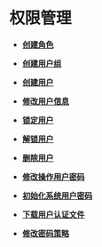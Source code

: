 # 权限管理<a name="ZH-CN_TOPIC_0139052678"></a>

-   **[创建角色](创建角色.md)**  

-   **[创建用户组](创建用户组.md)**  

-   **[创建用户](创建用户.md)**  

-   **[修改用户信息](修改用户信息.md)**  

-   **[锁定用户](锁定用户.md)**  

-   **[解锁用户](解锁用户.md)**  

-   **[删除用户](删除用户.md)**  

-   **[修改操作用户密码](修改操作用户密码.md)**  

-   **[初始化系统用户密码](初始化系统用户密码.md)**  

-   **[下载用户认证文件](下载用户认证文件.md)**  

-   **[修改密码策略](修改密码策略.md)**  



